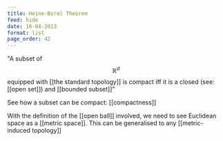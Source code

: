 ```yaml
---
title: Heine-Borel Theorem
feed: hide
date: 16-04-2023
format: list
page_order: 42
---
```



"A subset of $$\mathbb R^d$$ equipped with [[the standard topology]] is compact iff it is a closed (see: [[open set]]) and [[bounded subset]]"

See how a subset can be compact: [[compactness]]

With the definition of the [[open ball]] involved, we need to see Euclidean space as a [[metric space]]. This can be generalised to any [[metric-induced topology]]